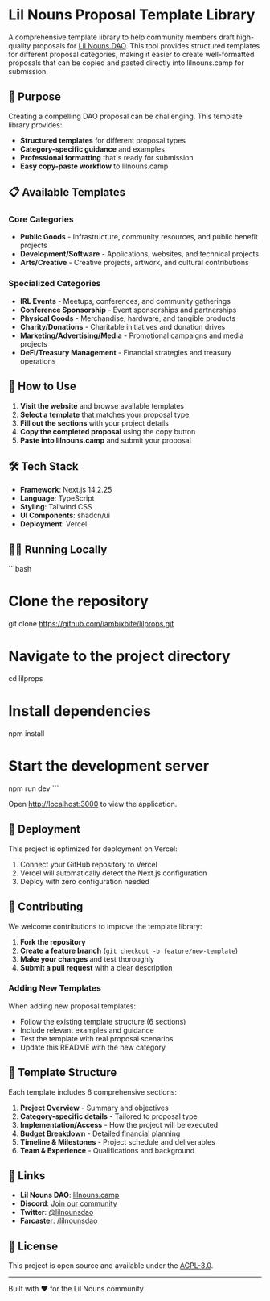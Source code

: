 # Lil Nouns Proposal Template Library

A comprehensive template library to help community members draft high-quality proposals for [Lil Nouns DAO](https://lilnouns.camp). This tool provides structured templates for different proposal categories, making it easier to create well-formatted proposals that can be copied and pasted directly into lilnouns.camp for submission.

## 🎯 Purpose

Creating a compelling DAO proposal can be challenging. This template library provides:
- **Structured templates** for different proposal types
- **Category-specific guidance** and examples
- **Professional formatting** that's ready for submission
- **Easy copy-paste workflow** to lilnouns.camp

## 📋 Available Templates

### Core Categories
- **Public Goods** - Infrastructure, community resources, and public benefit projects
- **Development/Software** - Applications, websites, and technical projects
- **Arts/Creative** - Creative projects, artwork, and cultural contributions

### Specialized Categories
- **IRL Events** - Meetups, conferences, and community gatherings
- **Conference Sponsorship** - Event sponsorships and partnerships
- **Physical Goods** - Merchandise, hardware, and tangible products
- **Charity/Donations** - Charitable initiatives and donation drives
- **Marketing/Advertising/Media** - Promotional campaigns and media projects
- **DeFi/Treasury Management** - Financial strategies and treasury operations

## 🚀 How to Use

1. **Visit the website** and browse available templates
2. **Select a template** that matches your proposal type
3. **Fill out the sections** with your project details
4. **Copy the completed proposal** using the copy button
5. **Paste into lilnouns.camp** and submit your proposal

## 🛠 Tech Stack

- **Framework**: Next.js 14.2.25
- **Language**: TypeScript
- **Styling**: Tailwind CSS
- **UI Components**: shadcn/ui
- **Deployment**: Vercel

## 🏃‍♂️ Running Locally

\`\`\`bash
# Clone the repository
git clone https://github.com/iambixbite/lilprops.git

# Navigate to the project directory
cd lilprops

# Install dependencies
npm install

# Start the development server
npm run dev
\`\`\`

Open [http://localhost:3000](http://localhost:3000) to view the application.

## 🚀 Deployment

This project is optimized for deployment on Vercel:

1. Connect your GitHub repository to Vercel
2. Vercel will automatically detect the Next.js configuration
3. Deploy with zero configuration needed

## 🤝 Contributing

We welcome contributions to improve the template library:

1. **Fork the repository**
2. **Create a feature branch** (`git checkout -b feature/new-template`)
3. **Make your changes** and test thoroughly
4. **Submit a pull request** with a clear description

### Adding New Templates

When adding new proposal templates:
- Follow the existing template structure (6 sections)
- Include relevant examples and guidance
- Test the template with real proposal scenarios
- Update this README with the new category

## 📝 Template Structure

Each template includes 6 comprehensive sections:
1. **Project Overview** - Summary and objectives
2. **Category-specific details** - Tailored to proposal type
3. **Implementation/Access** - How the project will be executed
4. **Budget Breakdown** - Detailed financial planning
5. **Timeline & Milestones** - Project schedule and deliverables
6. **Team & Experience** - Qualifications and background

## 🔗 Links

- **Lil Nouns DAO**: [lilnouns.camp](https://lilnouns.camp)
- **Discord**: [Join our community](https://discord.gg/55fhcDnbeY)
- **Twitter**: [@lilnounsdao](https://x.com/lilnounsdao)
- **Farcaster**: [/lilnounsdao](https://farcaster.xyz/~/channel/lilnounsdao)

## 📄 License

This project is open source and available under the [AGPL-3.0](LICENSE).

---

Built with ❤️ for the Lil Nouns community
